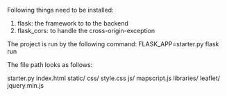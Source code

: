 Following things need to be installed:
1. flask: the framework to to the backend
2. flask_cors: to handle the cross-origin-exception


The project is run by the following command:
FLASK_APP=starter.py flask run

The file path looks as follows:

starter.py
index.html
static/
	css/
		style.css
	js/
		mapscript.js
	libraries/
		leaflet/
		jquery.min.js
